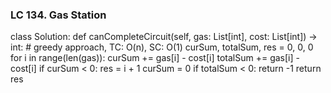 ### LC 134. Gas Station
class Solution:
    def canCompleteCircuit(self, gas: List[int], cost: List[int]) -> int:
        # greedy approach, TC: O(n), SC: O(1)
        curSum, totalSum, res = 0, 0, 0
        for i in range(len(gas)):
            curSum += gas[i] - cost[i]
            totalSum += gas[i] - cost[i]
            if curSum < 0:
                res = i + 1
                curSum = 0
        if totalSum < 0: return -1
        return res